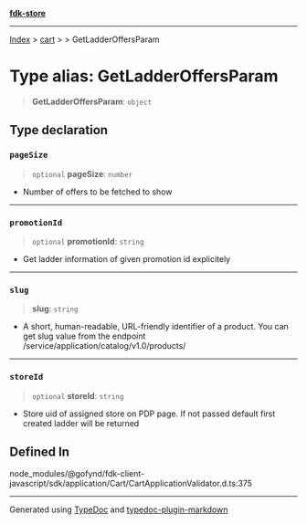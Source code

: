 [**fdk-store**](../../../README.md)
***

[Index](../../../API.md) > [cart](../../README.md) > [<internal>](../README.md) > GetLadderOffersParam

# Type alias: GetLadderOffersParam

> **GetLadderOffersParam**: `object`

## Type declaration

### `pageSize`

> `optional` **pageSize**: `number`

- Number of offers to be fetched to show

***

### `promotionId`

> `optional` **promotionId**: `string`

- Get ladder information of given promotion
id explicitely

***

### `slug`

> **slug**: `string`

- A short, human-readable, URL-friendly identifier of
a product. You can get slug value from the endpoint
/service/application/catalog/v1.0/products/

***

### `storeId`

> `optional` **storeId**: `string`

- Store uid of assigned store on PDP page. If
not passed default first created ladder will be returned

## Defined In

node\_modules/@gofynd/fdk-client-javascript/sdk/application/Cart/CartApplicationValidator.d.ts:375

***
Generated using [TypeDoc](https://typedoc.org/) and [typedoc-plugin-markdown](https://www.npmjs.com/package/typedoc-plugin-markdown)
